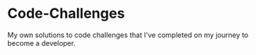 # Code-Challenges
My own solutions to code challenges that I've completed on my journey to become a developer.
